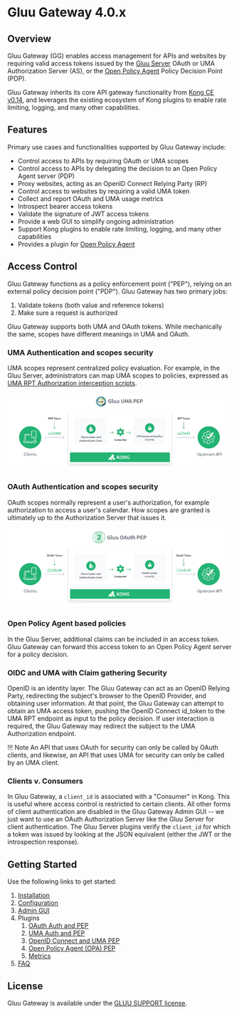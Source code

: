 # Gluu Gateway 4.0.x

## Overview

Gluu Gateway (GG) enables access management for APIs and websites by requiring valid access tokens issued by the [Gluu Server](https://gluu.org/) OAuth or UMA Authorization Server (AS), or the [Open Policy Agent](https://www.openpolicyagent.org) Policy Decision Point (PDP).

Gluu Gateway inherits its core API gateway functionality from [Kong CE v0.14](https://konghq.com/community/), and leverages the existing ecosystem of Kong plugins to enable rate limiting, logging, and many other capabilities.

## Features

Primary use cases and functionalities supported by Gluu Gateway include:

- Control access to APIs by requiring OAuth or UMA scopes
- Control access to APIs by delegating the decision to an Open Policy Agent server (PDP)
- Proxy websites, acting as an OpenID Connect Relying Party (RP)
- Control access to websites by requiring a valid UMA token
- Collect and report OAuth and UMA usage metrics
- Introspect bearer access tokens
- Validate the signature of JWT access tokens
- Provide a web GUI to simplify ongoing administration
- Support Kong plugins to enable rate limiting, logging, and many other capabilities  
- Provides a plugin for [Open Policy Agent](https://www.openpolicyagent.org/)

## Access Control

Gluu Gateway functions as a policy enforcement point ("PEP"), relying on an external policy decision point ("PDP"). Gluu Gateway has two primary jobs:

1. Validate tokens (both value and reference tokens)
1. Make sure a request is authorized

Gluu Gateway supports both UMA and OAuth tokens. While mechanically the same, scopes have different meanings in UMA and OAuth.

### UMA Authentication and scopes security
UMA scopes represent centralized policy evaluation. For example, in the Gluu Server, administrators can map UMA scopes to policies, expressed as [UMA RPT Authorization interception scripts](https://gluu.org/docs/ce/admin-guide/custom-script/#uma-2-rpt-authorization-policies).

![UMA PEP diagram](img/gluu-uma-pep.png)

### OAuth Authentication and scopes security
OAuth scopes normally represent a user's authorization, for example authorization to access a user's calendar. How scopes are granted is ultimately up to the Authorization Server that issues it.

![OAuth PEP diagram](img/gluu-oauth-pep.png)

### Open Policy Agent based policies

In the Gluu Server, additional claims can be included in an access token. Gluu Gateway can forward this access token to an Open Policy Agent server for a policy decision.

### OIDC and UMA with Claim gathering Security
OpenID is an identity layer. The Gluu Gateway can act as an OpenID Relying Party, redirecting the subject's browser to the OpenID Provider, and obtaining user information. At that point, the Gluu Gateway can attempt to obtain an UMA access token, pushing the OpenID Connect id_token to the UMA RPT endpoint as input to the policy decision. If user interaction is required, the Gluu Gateway may redirect the subject to the UMA Authorization endpoint.  

!!! Note
    An API that uses OAuth for security can only be called by OAuth clients, and likewise, an API that uses UMA for security can only be called by an UMA client.

### Clients v. Consumers
In Gluu Gateway, a `client_id` is associated with a "Consumer" in Kong. This is useful where access control is restricted to certain clients. All other forms of client authentication are disabled in the Gluu Gateway Admin GUI -- we just want to use an OAuth Authorization Server like the Gluu Server for client authentication. The Gluu Server plugins verify the `client_id` for which a token was issued by looking at the JSON equivalent (either the JWT or the introspection response).

## Getting Started

Use the following links to get started:  

1. [Installation](./installation.md)
1. [Configuration](./configuration.md)
1. [Admin GUI](./admin-gui.md)
1. Plugins
    1. [OAuth Auth and PEP](./plugin/gluu-oauth-auth-pep.md)
    1. [UMA Auth and PEP](./plugin/gluu-uma-auth-pep.md)
    1. [OpenID Connect and UMA PEP](./plugin/gluu-openid-connect-uma-pep.md)
    1. [Open Policy Agent (OPA) PEP](./plugin/gluu-opa-pep.md)
    1. [Metrics](./plugin/gluu-metrics.md)
1. [FAQ](./faq.md)

## License  

Gluu Gateway is available under the [GLUU SUPPORT license](https://raw.githubusercontent.com/GluuFederation/gluu-gateway/master/LICENSE).
